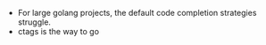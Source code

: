 * For large golang projects, the default code completion strategies struggle.
* ctags is the way to go


